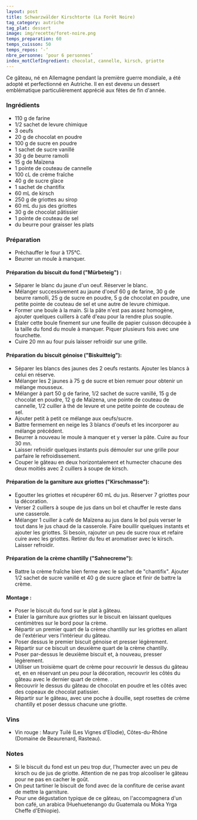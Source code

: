 ```yaml
---
layout: post
title: Schwarzwälder Kirschtorte (La Forêt Noire)
tag_category: autriche
tag_plat: dessert
image: img/recette/foret-noire.png
temps_preparation: 60
temps_cuisson: 50
temps_repos: ‘-‘
nbre_personne: ‘pour 6 personnes’
index_motClefIngredient: chocolat, cannelle, kirsch, griotte
---
```

Ce gâteau, né en Allemagne pendant la première guerre mondiale, a été adopté et perfectionné en Autriche. Il en est devenu un dessert emblématique particulièrement apprécié aux fêtes de fin d'année.

### Ingrédients
* 110 g de farine
* 1/2 sachet de levure chimique
* 3 oeufs
* 20 g de chocolat en poudre
* 100 g de sucre en poudre
* 1 sachet de sucre vanillé
* 30 g de beurre ramolli
* 15 g de Maïzena
* 1 pointe de couteau de cannelle
* 100 cL de crème fraîche
* 40 g de sucre glace
* 1 sachet de chantifix
* 60 mL de kirsch
* 250 g de griottes au sirop
* 60 mL du jus des griottes
* 30 g de chocolat pâtissier
* 1 pointe de couteau de sel
* du beurre pour graisser les plats

### Préparation
* Préchauffer le four à 175°C.
* Beurrer un moule à manquer.

#### Préparation du biscuit du fond ("Mürbeteig") :
* Séparer le blanc du jaune d'un oeuf. Réserver le blanc.
* Mélanger successivement au jaune d'oeuf 60 g de farine, 30 g de beurre ramolli, 25 g de sucre en poudre, 5 g de chocolat en poudre, une petite pointe de couteau de sel et une autre de levure chimique.
* Former une boule à la main. Si la pâte n'est pas assez homogène, ajouter quelques cuillers à café d'eau pour la rendre plus souple.
* Etaler cette boule finement sur une feuille de papier cuisson découpée à la taille du fond du moule à manquer. Piquer plusieurs fois avec une fourchette.
* Cuire 20 mn au four puis laisser refroidir sur une grille.

#### Préparation du biscuit génoise ("Biskuitteig"):
* Séparer les blancs des jaunes des 2 oeufs restants. Ajouter les blancs à celui en réserve.
* Mélanger les 2 jaunes à 75 g de sucre et bien remuer pour obtenir un mélange mousseux.
* Mélanger à part 50 g de farine, 1/2 sachet de sucre vanillé, 15 g de chocolat en poudre, 12 g de Maïzena, une pointe de couteau de cannelle, 1/2 cuiller à thé de levure et une petite pointe de couteau de sel.
* Ajouter petit à petit ce mélange aux oeufs/sucre.
* Battre fermement en neige les 3 blancs d'oeufs et les incorporer au mélange précédent.
* Beurrer à nouveau le moule à manquer et y verser la pâte. Cuire au four 30 mn.
* Laisser refroidir quelques instants puis démouler sur une grille pour parfaire le refroidissement.
* Couper le gâteau en deux horizontalement et humecter chacune des deux moitiés avec 2 cuillers à soupe de kirsch.

#### Préparation de la garniture aux griottes ("Kirschmasse"):
* Egoutter les griottes et récupérer 60 mL du jus. Réserver 7 griottes pour la décoration.
* Verser 2 cuillers à soupe de jus dans un bol et chauffer le reste dans une casserole.
* Mélanger 1 cuiller à café de Maïzena au jus dans le bol puis verser le tout dans le jus chaud de la casserole. Faire bouillir quelques instants et ajouter les griottes. Si besoin, rajouter un peu de sucre roux et refaire cuire avec les griottes. Retirer du feu et aromatiser avec le kirsch. Laisser refroidir.

#### Préparation de la crème chantilly ("Sahnecreme"):
* Battre la crème fraîche bien ferme avec le sachet de "chantifix". Ajouter 1/2 sachet de sucre vanillé et 40 g de sucre glace et finir de battre la crème.

#### Montage :
* Poser le biscuit du fond sur le plat à gâteau.
* Etaler la garniture aux griottes sur le biscuit en laissant quelques centimètres sur le bord pour la crème.
* Répartir un premier quart de la crème chantilly sur les griottes en allant de l'extérieur vers l'intérieur du gâteau.
* Poser dessus le premier biscuit génoise et presser légèrement.
* Répartir sur ce biscuit un deuxième quart de la crème chantilly.
* Poser par-dessus le deuxième biscuit et, à nouveau, presser légèrement.
* Utiliser un troisième quart de crème pour recouvrir le dessus du gâteau et, en en réservant un peu pour la décoration, recouvrir les côtés du gâteau avec le dernier quart de crème. .
* Recouvrir le dessus du gâteau de chocolat en poudre et les côtés avec des copeaux de chocolat patissier.
* Répartir sur le gâteau, avec une poche à douille, sept rosettes de crème chantilly et poser dessus chacune une griotte.  

### Vins
* Vin rouge : Maury Tuilé (Les Vignes d'Elodie), Côtes-du-Rhône (Domaine de Beaurenard, Rasteau).

### Notes
* Si le biscuit du fond est un peu trop dur, l'humecter avec un peu de kirsch ou de jus de griotte. Attention de ne pas trop alcooliser le gâteau pour ne pas en cacher le goût.
* On peut tartiner le biscuit de fond avec de la confiture de cerise avant de mettre la garniture.
* Pour une dégustation typique de ce gâteau, on l'accompagnera d'un bon café, un arabica (Huehuetenango du Guatemala ou Moka Yrga Cheffe d'Ethiopie).
